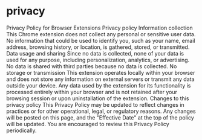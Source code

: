 # privacy
Privacy Policy for Browser Extensions
Privacy policy
Information collection
This Chrome extension does not collect any personal or sensitive user data. No information that could be used to identify you, such as your name, email address, browsing history, or location, is gathered, stored, or transmitted. 
Data usage and sharing
Since no data is collected, none of your data is used for any purpose, including personalization, analytics, or advertising. No data is shared with third parties because no data is collected. 
No storage or transmission
This extension operates locally within your browser and does not store any information on external servers or transmit any data outside your device. Any data used by the extension for its functionality is processed entirely within your browser and is not retained after your browsing session or upon uninstallation of the extension. 
Changes to this privacy policy
This Privacy Policy may be updated to reflect changes in practices or for other operational, legal, or regulatory reasons. Any changes will be posted on this page, and the "Effective Date" at the top of the policy will be updated. You are encouraged to review this Privacy Policy periodically. 
